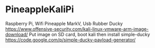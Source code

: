 # PineappleKaliPi
Raspberry Pi, Wifi Pineapple MarkV, Usb Rubber Ducky
https://www.offensive-security.com/kali-linux-vmware-arm-image-download/
Put image on SD card, boot kali then install simple-ducky
https://code.google.com/p/simple-ducky-payload-generator/
